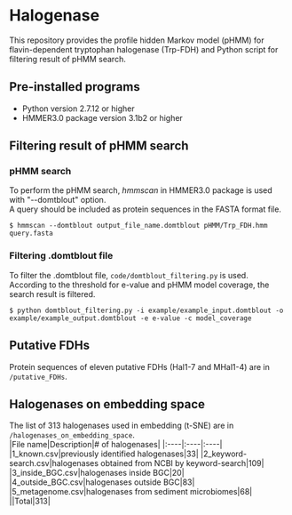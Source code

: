 # Halogenase
This repository provides the profile hidden Markov model (pHMM) for flavin-dependent tryptophan halogenase (Trp-FDH) and Python script for filtering result of pHMM search.

## Pre-installed programs
* Python version 2.7.12 or higher
* HMMER3.0 package version 3.1b2 or higher

## Filtering result of pHMM search
### pHMM search
To perform the pHMM search, *hmmscan* in HMMER3.0 package is used with "--domtblout" option.   
A query should be included as protein sequences in the FASTA format file.   
```
$ hmmscan --domtblout output_file_name.domtblout pHMM/Trp_FDH.hmm query.fasta
```

### Filtering .domtblout file
To filter the .domtblout file, ```code/domtblout_filtering.py``` is used.   
According to the threshold for e-value and pHMM model coverage, the search result is filtered.
```
$ python domtblout_filtering.py -i example/example_input.domtblout -o example/example_output.domtblout -e e-value -c model_coverage
```

## Putative FDHs   
Protein sequences of eleven putative FDHs (Hal1-7 and MHal1-4) are in ```/putative_FDHs```.

## Halogenases on embedding space   
The list of 313 halogenases used in embedding (t-SNE) are in ```/halogenases_on_embedding_space```.   
|File name|Description|# of halogenases|
|:----|:----|:----|
|1_known.csv|previously identified halogenases|33|
|2_keyword-search.csv|halogenases obtained from NCBI by keyword-search|109|
|3_inside_BGC.csv|halogenases inside BGC|20|
|4_outside_BGC.csv|halogenases outside BGC|83|
|5_metagenome.csv|halogenases from sediment microbiomes|68|
||Total|313|



